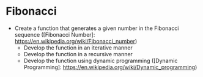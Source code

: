 # Fibonacci

- Create a function that generates a given number in the Fibonacci sequence ([Fibonacci Number]: https://en.wikipedia.org/wiki/Fibonacci_number)
  - Develop the function in an iterative manner
  - Develop the function in a recursive manner
  - Develop the function using dynamic programming ([Dynamic Programming]: https://en.wikipedia.org/wiki/Dynamic_programming)
